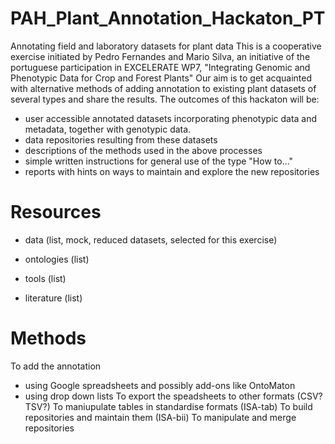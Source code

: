 # PAH_Plant_Annotation_Hackaton_PT
Annotating field and laboratory datasets for plant data
This is a cooperative exercise initiated by Pedro Fernandes and Mario Silva, an initiative of the portuguese participation in EXCELERATE WP7, "Integrating Genomic and Phenotypic Data for Crop and Forest Plants"
Our aim is to get acquainted with alternative methods of adding annotation to existing plant datasets of several types and share the results. 
The outcomes of this hackaton will be:
- user accessible annotated datasets incorporating phenotypic data and metadata, together with genotypic data.
- data repositories resulting from these datasets
- descriptions of the methods used in the above processes
- simple written instructions for general use of the type "How to..."
- reports with hints on ways to maintain and explore the new repositories

# Resources #
- data (list, mock, reduced datasets, selected for this exercise)

- ontologies (list)

- tools (list)

- literature (list)


# Methods #
To add the annotation
- using Google spreadsheets and possibly add-ons like OntoMaton
- using drop down lists
To export the speadsheets to other formats (CSV? TSV?)
To maniupulate tables in standardise formats (ISA-tab)
To build repositories and maintain them (ISA-bii)
To manipulate and merge repositories
